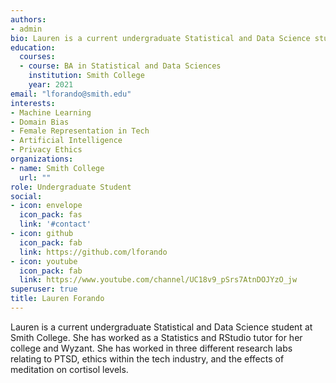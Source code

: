 ```yaml
--- 
authors:
- admin
bio: Lauren is a current undergraduate Statistical and Data Science student at Smith College.
education:
  courses: 
  - course: BA in Statistical and Data Sciences
    institution: Smith College
    year: 2021
email: "lforando@smith.edu"
interests:
- Machine Learning
- Domain Bias
- Female Representation in Tech
- Artificial Intelligence
- Privacy Ethics
organizations:
- name: Smith College
  url: ""
role: Undergraduate Student
social:
- icon: envelope
  icon_pack: fas
  link: '#contact'
- icon: github
  icon_pack: fab
  link: https://github.com/lforando
- icon: youtube
  icon_pack: fab
  link: https://www.youtube.com/channel/UC18v9_pSrs7AtnDOJYzO_jw
superuser: true
title: Lauren Forando
---
```


Lauren is a current undergraduate Statistical and Data Science student at Smith College. She has worked as a Statistics and RStudio tutor for her college and Wyzant. She has worked in three different research labs relating to PTSD, ethics within the tech industry, and the effects of meditation on cortisol levels. 